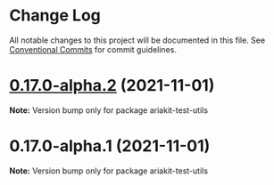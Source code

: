 # Change Log

All notable changes to this project will be documented in this file.
See [Conventional Commits](https://conventionalcommits.org) for commit guidelines.

# [0.17.0-alpha.2](https://github.com/reakit/reakit/compare/ariakit-test-utils@0.17.0-alpha.1...ariakit-test-utils@0.17.0-alpha.2) (2021-11-01)

**Note:** Version bump only for package ariakit-test-utils





# 0.17.0-alpha.1 (2021-11-01)

**Note:** Version bump only for package ariakit-test-utils
